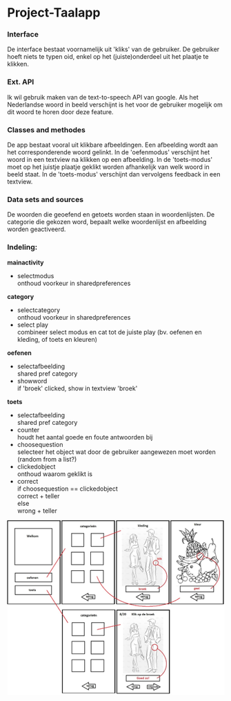 Project-Taalapp
=================

### Interface
De interface bestaat voornamelijk uit 'kliks' van de gebruiker. De gebruiker hoeft niets te typen oid, enkel op het (juiste)onderdeel uit het plaatje te klikken. 

### Ext. API
Ik wil gebruik maken van de text-to-speech API van google. Als het Nederlandse woord in beeld verschijnt is het voor de gebruiker mogelijk om dit woord te horen door deze feature.

### Classes and methodes
De app bestaat vooral uit klikbare afbeeldingen. Een afbeelding wordt aan het corresponderende woord gelinkt. In de 'oefenmodus' verschijnt het woord in een textview na klikken op een afbeelding. In de 'toets-modus' moet op het juistje plaatje geklikt worden afhankelijk van welk woord in beeld staat. In de 'toets-modus' verschijnt dan vervolgens feedback in een textview. 

### Data sets and sources
De woorden die geoefend en getoets worden staan in woordenlijsten. De categorie die gekozen word, bepaalt welke woordenlijst en afbeelding worden geactiveerd.  

### Indeling:
**mainactivity**  
* selectmodus  
onthoud voorkeur in sharedpreferences  
  
**category**  
* selectcategory  
onthoud voorkeur in sharedpreferences  
* select play  
combineer select modus en cat tot de juiste play (bv. oefenen en kleding, of toets en kleuren)  
  
**oefenen**  
* selectafbeelding    
shared pref category  
* showword  
if 'broek' clicked, show in textview 'broek'  
  
**toets**  
* selectafbeelding  
shared pref category  
* counter  
houdt het aantal goede en foute antwoorden bij  
* choosequestion  
selecteer het object wat door de gebruiker aangewezen moet worden (random from a list?)  
* clickedobject  
onthoud waarom geklikt is  
* correct  
  if choosequestion == clickedobject  
    correct + teller  
  else  
    wrong + teller  
  
![schets](https://github.com/RosannevanderPol/Project/blob/master/doc/schets.jpg?raw=true)
